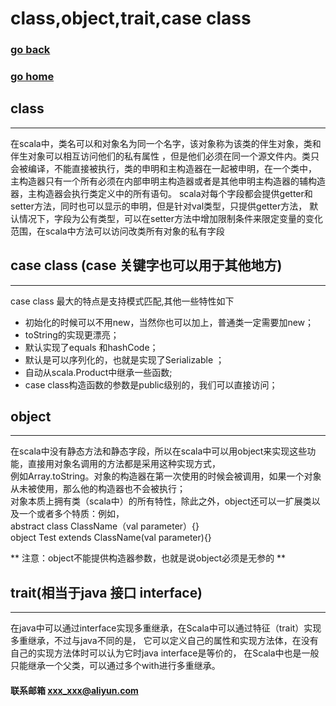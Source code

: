 # class,object,trait,case class
### [go back](/scala.md)      
### [go home](../README.md)     
  
## class
------------------------------------------
在scala中，类名可以和对象名为同一个名字，该对象称为该类的伴生对象，类和伴生对象可以相互访问他们的私有属性
，但是他们必须在同一个源文件内。类只会被编译，不能直接被执行，类的申明和主构造器在一起被申明，在一个类中，
主构造器只有一个所有必须在内部申明主构造器或者是其他申明主构造器的辅构造器，主构造器会执行类定义中的所有语句。
scala对每个字段都会提供getter和setter方法，同时也可以显示的申明，但是针对val类型，只提供getter方法，
默认情况下，字段为公有类型，可以在setter方法中增加限制条件来限定变量的变化范围，在scala中方法可以访问改类所有对象的私有字段

## case class (case 关键字也可以用于其他地方)
--------------------------------------------
case class 最大的特点是支持模式匹配,其他一些特性如下
+ 初始化的时候可以不用new，当然你也可以加上，普通类一定需要加new；
+ toString的实现更漂亮；
+ 默认实现了equals 和hashCode；
+ 默认是可以序列化的，也就是实现了Serializable ；
+ 自动从scala.Product中继承一些函数;
+ case class构造函数的参数是public级别的，我们可以直接访问；

## object
--------------------------------------------
在scala中没有静态方法和静态字段，所以在scala中可以用object来实现这些功能，直接用对象名调用的方法都是采用这种实现方式，   
例如Array.toString。对象的构造器在第一次使用的时候会被调用，如果一个对象从未被使用，那么他的构造器也不会被执行；   
对象本质上拥有类（scala中）的所有特性，除此之外，object还可以一扩展类以及一个或者多个特质：例如，  
abstract class ClassName（val parameter）{}  
object Test extends ClassName(val parameter){}  
  
** 注意：object不能提供构造器参数，也就是说object必须是无参的 **

## trait(相当于java 接口 interface)
--------------------------------------------
在java中可以通过interface实现多重继承，在Scala中可以通过特征（trait）实现多重继承，不过与java不同的是，
它可以定义自己的属性和实现方法体，在没有自己的实现方法体时可以认为它时java interface是等价的，
在Scala中也是一般只能继承一个父类，可以通过多个with进行多重继承。

#### 联系邮箱 xxx_xxx@aliyun.com
